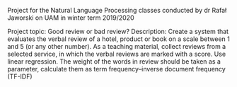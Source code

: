 Project for the Natural Language Processing classes conducted by dr Rafał Jaworski on UAM in winter term 2019/2020

Project topic: Good review or bad review?
Description: Create a system that evaluates the verbal review of a hotel, product or book on a scale between 1 and 5 (or any other number).
As a teaching material, collect reviews from a selected service, in which the verbal reviews are marked with a score.
Use linear regression.
The weight of the words in review should be taken as a parameter, calculate them as term frequency–inverse document frequency (TF-IDF)
